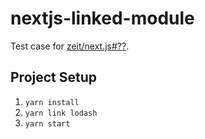 # nextjs-linked-module

Test case for [zeit/next.js#??](#).

## Project Setup

1. `yarn install`
1. `yarn link lodash`
1. `yarn start`
